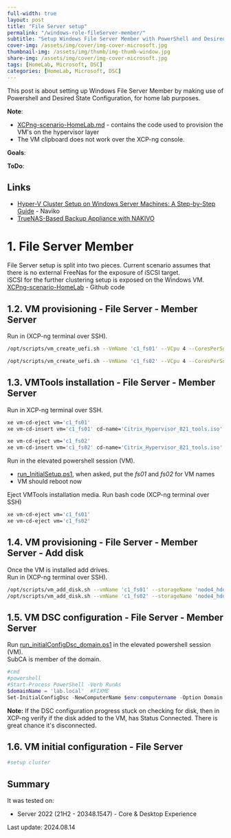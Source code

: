 ```yaml
---
full-width: true
layout: post
title: "File Server setup"
permalink: "/windows-role-fileServer-member/"
subtitle: "Setup Windows File Server Member with PowerShell and Desired State Configuration"
cover-img: /assets/img/cover/img-cover-microsoft.jpg
thumbnail-img: /assets/img/thumb/img-thumb-window.jpg
share-img: /assets/img/cover/img-cover-microsoft.jpg
tags: [HomeLab, Microsoft, DSC]
categories: [HomeLab, Microsoft, DSC]
---
```

This post is about setting up Windows File Server Member by making use of Powershell and Desired State Configuration, for home lab purposes.

**Note**:

* [XCPng-scenario-HomeLab.md](https://github.com/makeitcloudy/HomeLab/blob/feature/001_Hypervisor/_code/XCPng-scenario-HomeLab.md) - contains the code used to provision the VM's on the hypervisor layer
* The VM clipboard does not work over the XCP-ng console.

**Goals**:

**ToDo**:

## Links

* [Hyper-V Cluster Setup on Windows Server Machines: A Step-by-Step Guide](https://www.nakivo.com/blog/hyper-v-cluster-setup/) - Naviko
* [TrueNAS-Based Backup Appliance with NAKIVO](https://www.nakivo.com/backup-appliance/freenas/)

# 1. File Server Member

File Server setup is split into two pieces. Current scenario assumes that there is no external FreeNas for the exposure of iSCSI target.  
iSCSI for the further clustering setup is exposed on the Windows VM.  
[XCPng-scenario-HomeLab](https://github.com/makeitcloudy/HomeLab/blob/feature/001_Hypervisor/_code/XCPng-scenario-HomeLab.md#windows---server-os---2x-file-server---core) - Github code  

## 1.2. VM provisioning - File Server - Member Server

Run in (XCP-ng terminal over SSH).

```bash
/opt/scripts/vm_create_uefi.sh --VmName 'c1_fs01' --VCpu 4 --CoresPerSocket 2 --MemoryGB 4 --DiskGB 32 --ActivationExpiration 180 --TemplateName 'Windows Server 2022 (64-bit)' --IsoName 'w2k22dtc_2302_core_untd_nprmt_uefi.iso' --IsoSRName 'node4_nfs' --NetworkName 'eth1 - VLAN1342 untagged - up' --Mac '2A:47:41:C1:00:21' --StorageName 'node4_ssd_sdd' --VmDescription 'w2k22_fs01_Filer_core'

/opt/scripts/vm_create_uefi.sh --VmName 'c1_fs02' --VCpu 4 --CoresPerSocket 2 --MemoryGB 4 --DiskGB 32 --ActivationExpiration 180 --TemplateName 'Windows Server 2022 (64-bit)' --IsoName 'w2k22dtc_2302_core_untd_nprmt_uefi.iso' --IsoSRName 'node4_nfs' --NetworkName 'eth1 - VLAN1342 untagged - up' --Mac '2A:47:41:C1:00:22' --StorageName 'node4_ssd_sde' --VmDescription 'w2k22_fs02_Filer_core'

```

## 1.3. VMTools installation - File Server - Member Server

Run in XCP-ng terminal over SSH.

```bash
xe vm-cd-eject vm='c1_fs01'
xe vm-cd-insert vm='c1_fs01' cd-name='Citrix_Hypervisor_821_tools.iso'

xe vm-cd-eject vm='c1_fs02'
xe vm-cd-insert vm='c1_fs02' cd-name='Citrix_Hypervisor_821_tools.iso'

```

Run in the elevated powershell session (VM).

* [run_InitialSetup.ps1](https://raw.githubusercontent.com/makeitcloudy/HomeLab/feature/007_DesiredStateConfiguration/_blogPost/windows-preparation/run_initialSetup.ps1), when asked, put the *fs01* and *fs02* for VM names
* VM should reboot now

Eject VMTools installation media. Run bash code (XCP-ng terminal over SSH)

```bash
xe vm-cd-eject vm='c1_fs01'
xe vm-cd-eject vm='c1_fs02'

```

## 1.4. VM provisioning - File Server - Member Server - Add disk

Once the VM is installed add drives.  
Run in (XCP-ng terminal over SSH).

```bash
/opt/scripts/vm_add_disk.sh --vmName 'c1_fs01' --storageName 'node4_hdd_sdc_lsi' --diskName 'c1_fs01_PDrive' --deviceId 4 --diskGB 60  --description 'fs01_ProfileDrive'
/opt/scripts/vm_add_disk.sh --vmName 'c1_fs02' --storageName 'node4_hdd_sdc_lsi' --diskName 'c1_fs02_PDrive' --deviceId 4 --diskGB 60  --description 'fs02_ProfileDrive'

```

## 1.5. VM DSC configuration - File Server - Member Server

Run [run_initialConfigDsc_domain.ps1](https://github.com/makeitcloudy/HomeLab/blob/feature/007_DesiredStateConfiguration/_blogPost/README.md#run_initialconfigdsc_domainps1) in the elevated powershell session (VM).  
SubCA is member of the domain.

```powershell
#cmd
#powershell
#Start-Process PowerShell -Verb RunAs
$domainName = 'lab.local'  #FIXME
Set-InitialConfigDsc -NewComputerName $env:computername -Option Domain -DomainName $domainName -Verbose

```

**Note:** If the DSC configuration progress stuck on checking for disk, then in XCP-ng verify if the disk added to the VM, has Status Connected. There is great chance it's disconnected.

## 1.6. VM initial configuration - File Server

```powershell
#setup cluster
```

## Summary

It was tested on:

* Server 2022 (21H2 - 20348.1547) - Core & Desktop Experience

Last update: 2024.08.14

